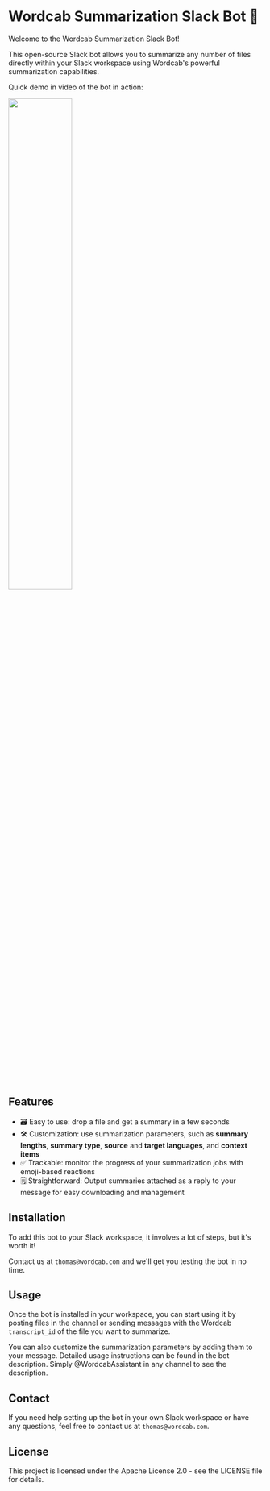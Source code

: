 # Wordcab Summarization Slack Bot 🤖

Welcome to the Wordcab Summarization Slack Bot!

This open-source Slack bot allows you to summarize any number of files directly within your Slack workspace using Wordcab's powerful summarization capabilities.

Quick demo in video of the bot in action:

[<img src="https://cdn.loom.com/sessions/thumbnails/7b1679db016445e297dd9454084da290-with-play.gif" width="50%">](https://www.loom.com/share/7b1679db016445e297dd9454084da290 "Wordcab Slack Bot Demo")

## Features

- 🗃️ Easy to use: drop a file and get a summary in a few seconds
- 🛠️ Customization: use summarization parameters, such as **summary lengths**, **summary type**, **source** and **target languages**, and **context items**
- ✅ Trackable: monitor the progress of your summarization jobs with emoji-based reactions
- 🗒️ Straightforward: Output summaries attached as a reply to your message for easy downloading and management

## Installation

To add this bot to your Slack workspace, it involves a lot of steps, but it's worth it!

Contact us at `thomas@wordcab.com` and we'll get you testing the bot in no time.

## Usage

Once the bot is installed in your workspace, you can start using it by posting files in the channel or sending messages with the Wordcab `transcript_id` of the file you want to summarize.

You can also customize the summarization parameters by adding them to your message. Detailed usage instructions can be found in the bot description. Simply @WordcabAssistant in any channel to see the description.

## Contact

If you need help setting up the bot in your own Slack workspace or have any questions, feel free to contact us at `thomas@wordcab.com`.

## License

This project is licensed under the Apache License 2.0 - see the LICENSE file for details.
